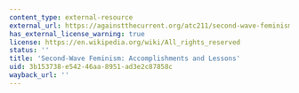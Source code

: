 ```yaml
---
content_type: external-resource
external_url: https://againstthecurrent.org/atc211/second-wave-feminism-accomplishments-lessons/
has_external_license_warning: true
license: https://en.wikipedia.org/wiki/All_rights_reserved
status: ''
title: 'Second-Wave Feminism: Accomplishments and Lessons'
uid: 3b153738-e542-46aa-8951-ad3e2c87858c
wayback_url: ''
---
```


